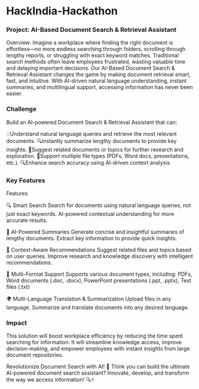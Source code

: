 # HackIndia-Hackathon


### Project: AI-Based Document Search & Retrieval Assistant

Overview:
Imagine a workplace where finding the right document is effortless—no more endless searching through folders, scrolling through lengthy reports, or struggling with exact keyword matches. Traditional search methods often leave employees frustrated, wasting valuable time and delaying important decisions. Our AI-Based Document Search & Retrieval Assistant changes the game by making document retrieval smart, fast, and intuitive. With AI-driven natural language understanding, instant summaries, and multilingual support, accessing information has never been easier.


### Challenge
Build an AI-powered Document Search & Retrieval Assistant that can:

💡Understand natural language queries and retrieve the most relevant documents.
🔍Instantly summarize lengthy documents to provide key insights.
📄Suggest related documents or topics for further research and exploration.
📒Support multiple file types (PDFs, Word docs, presentations, etc.).
🔍Enhance search accuracy using AI-driven context analysis.

### Key Features
Features

🔍 Smart Search
Search for documents using natural language queries, not just exact keywords.
AI-powered contextual understanding for more accurate results.

📄 AI-Powered Summaries
Generate concise and insightful summaries of lengthy documents.
Extract key information to provide quick insights.

🔗 Context-Aware Recommendations
Suggest related files and topics based on user queries.
Improve research and knowledge discovery with intelligent recommendations.

📂 Multi-Format Support
Supports various document types, including: PDFs, Word documents (.doc, .docx), PowerPoint presentations (.ppt, .pptx), Text files (.txt)

🌍 Multi-Language Translation & Summarization
Upload files in any language.
Summarize and translate documents into any desired language.



### Impact
This solution will boost workplace efficiency by reducing the time spent searching for information. It will streamline knowledge access, improve decision-making, and empower employees with instant insights from large document repositories.

Revolutionize Document Search with AI! 🚀
Think you can build the ultimate AI-powered document search assistant? Innovate, develop, and transform the way we access information! 🔍⚡
